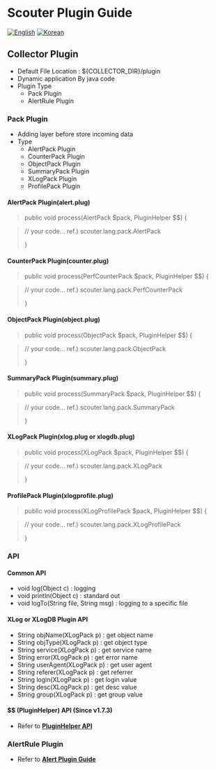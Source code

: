 # Scouter Plugin Guide
[![English](https://img.shields.io/badge/language-English-orange.svg)](Server-Plugin-Scripting.md) [![Korean](https://img.shields.io/badge/language-Korean-blue.svg)](Server-Plugin-Scripting_kr.md)

## Collector Plugin
 - Default File Location : ${COLLECTOR_DIR}/plugin
 - Dynamic application By java code
 - Plugin Type
   - Pack Plugin
   - AlertRule Plugin

### Pack Plugin
  - Adding layer before store incoming data
  - Type
    - AlertPack Plugin
    - CounterPack Plugin
    - ObjectPack Plugin
    - SummaryPack Plugin
    - XLogPack Plugin
    - ProfilePack Plugin

#### AlertPack Plugin(alert.plug)

> public void process(AlertPack $pack, PluginHelper $$)
> {

>  // your code...
>  ref.) scouter.lang.pack.AlertPack
>
> }

#### CounterPack Plugin(counter.plug)

> public void process(PerfCounterPack $pack, PluginHelper $$)
> {

>  // your code...
>  ref.) scouter.lang.pack.PerfCounterPack
>
> }

#### ObjectPack Plugin(object.plug)

> public void process(ObjectPack $pack, PluginHelper $$)
> {

>  // your code...
>  ref.) scouter.lang.pack.ObjectPack
>
> }

#### SummaryPack Plugin(summary.plug)

> public void process(SummaryPack $pack, PluginHelper $$)
> {

>  // your code...
>  ref.) scouter.lang.pack.SummaryPack
>
> }

#### XLogPack Plugin(xlog.plug or xlogdb.plug)

> public void process(XLogPack $pack, PluginHelper $$)
> {

>  // your code...
>  ref.) scouter.lang.pack.XLogPack
>
> }

#### ProfilePack Plugin(xlogprofile.plug)

> public void process(XLogProfilePack $pack, PluginHelper $$)
> {

>  // your code...
>  ref.) scouter.lang.pack.XLogProfilePack
>
> }


### API

#### Common API
 - void log(Object c) : logging
 - void println(Object c) : standard out
 - void logTo(String file, String msg) : logging to a specific file

#### XLog or XLogDB Plugin API
 - String objName(XLogPack p) : get object name
 - String objType(XLogPack p) : get object type
 - String service(XLogPack p) : get service name
 - String error(XLogPack p) : get error name
 - String userAgent(XLogPack p) : get user agent
 - String referer(XLogPack p) : get referrer
 - String login(XLogPack p) : get login value
 - String desc(XLogPack p) : get desc value
 - String group(XLogPack p) : get group value

#### $$ (PluginHelper) API (Since v1.7.3)
 - Refer to **[PluginHelper API](./PluginHelper-API_kr.md)**

### AlertRule Plugin
  - Refer to **[Alert Plugin Guide](./Alert-Plugin-Guide_kr.md)**


